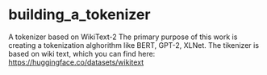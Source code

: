 # building_a_tokenizer
A tokenizer based on WikiText-2
The primary purpose of this work is creating a tokenization alghorithm like BERT, GPT-2, XLNet.
The tikenizer is based on wiki text, which you can find here: https://huggingface.co/datasets/wikitext
